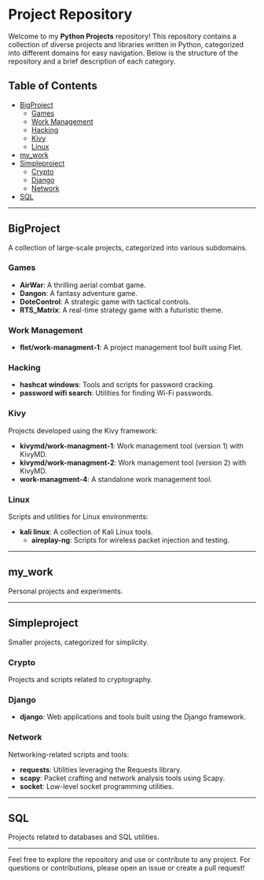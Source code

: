 # Project Repository

Welcome to my **Python Projects** repository! This repository contains a collection of diverse projects and libraries written in Python, categorized into different domains for easy navigation. Below is the structure of the repository and a brief description of each category.

## Table of Contents
- [BigProject](#bigproject)
  - [Games](#games)
  - [Work Management](#work-management)
  - [Hacking](#hacking)
  - [Kivy](#kivy)
  - [Linux](#linux)
- [my_work](#my_work)
- [Simpleproject](#simpleproject)
  - [Crypto](#crypto)
  - [Django](#django)
  - [Network](#network)
- [SQL](#sql)

---

## BigProject
A collection of large-scale projects, categorized into various subdomains.

### Games
- **AirWar**: A thrilling aerial combat game.
- **Dangon**: A fantasy adventure game.
- **DoteControl**: A strategic game with tactical controls.
- **RTS_Matrix**: A real-time strategy game with a futuristic theme.

### Work Management
- **flet/work-managment-1**: A project management tool built using Flet.

### Hacking
- **hashcat windows**: Tools and scripts for password cracking.
- **password wifi search**: Utilities for finding Wi-Fi passwords.

### Kivy
Projects developed using the Kivy framework:
- **kivymd/work-managment-1**: Work management tool (version 1) with KivyMD.
- **kivymd/work-managment-2**: Work management tool (version 2) with KivyMD.
- **work-managment-4**: A standalone work management tool.

### Linux
Scripts and utilities for Linux environments:
- **kali linux**: A collection of Kali Linux tools.
  - **aireplay-ng**: Scripts for wireless packet injection and testing.

---

## my_work
Personal projects and experiments.

---

## Simpleproject
Smaller projects, categorized for simplicity.

### Crypto
Projects and scripts related to cryptography.

### Django
- **django**: Web applications and tools built using the Django framework.

### Network
Networking-related scripts and tools:
- **requests**: Utilities leveraging the Requests library.
- **scapy**: Packet crafting and network analysis tools using Scapy.
- **socket**: Low-level socket programming utilities.

---

## SQL
Projects related to databases and SQL utilities.

---

Feel free to explore the repository and use or contribute to any project. For questions or contributions, please open an issue or create a pull request!
